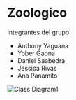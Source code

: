 # Zoologico 

Integrantes del grupo 

- Anthony Yaguana
- Yober Gaona
- Daniel Saabedra
- Jessica Rivas
- Ana Panamito

![Class Diagram1](https://github.com/user-attachments/assets/64ce07c8-c8cc-4eb3-b657-3651dd3eb850)

